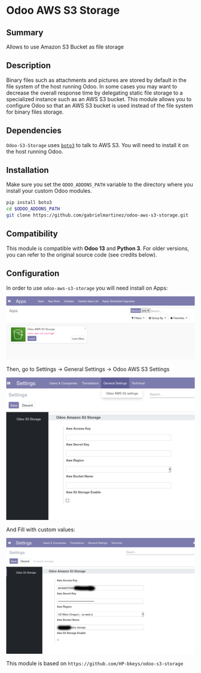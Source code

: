 # Odoo AWS S3 Storage

## Summary

Allows to use Amazon S3 Bucket as file storage

## Description

Binary files such as attachments and pictures are stored by default in the file system of the host running Odoo. In some cases you may want to decrease the overall response time by delegating static file        storage to a specialized instance such as an AWS S3 bucket. This module allows you to configure Odoo so that an AWS S3 bucket is used instead of the file system for binary files storage.

## Dependencies
`Odoo-S3-Storage` uses [`boto3`](https://github.com/boto/boto3) to talk to AWS S3. You will need to install it on the host running Odoo.

## Installation
Make sure you set the `ODOO_ADDONS_PATH` variable to the directory where you install your custom Odoo modules.

```bash
pip install boto3
cd $ODOO_ADDONS_PATH
git clone https://github.com/gabrielmartinez/odoo-aws-s3-storage.git
```

## Compatibility
This module is compatible with **Odoo 13** and **Python 3**. For older versions, you can refer to the original source code (see credits below).

## Configuration
In order to use `odoo-aws-s3-storage` you will need install on Apps:

![](static/screenshots/module_install.png)



Then, go to Settings -> General Settings -> Odoo AWS S3 Settings

![module_config](static/screenshots/module_config.png)



And Fill with custom values:

![](static/screenshots/module_fill_settings.png)



This module is based on `https://github.com/HP-bkeys/odoo-s3-storage`

